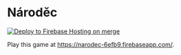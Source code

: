 # Národěc

[![Deploy to Firebase Hosting on merge](https://github.com/petr7555/Narodec/actions/workflows/firebase-hosting-merge.yml/badge.svg)](https://github.com/petr7555/Narodec/actions/workflows/firebase-hosting-merge.yml)

Play this game at https://narodec-6efb9.firebaseapp.com/.
